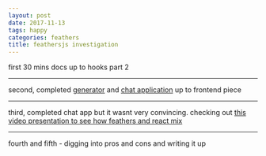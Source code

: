 ```yaml
---
layout: post
date: 2017-11-13
tags: happy
categories: feathers
title: feathersjs investigation
---
```


first 30 mins docs up to hooks part 2

---

second, completed [generator](https://docs.feathersjs.com/guides/step-by-step/generators/readme.html) and [chat application](https://docs.feathersjs.com/guides/chat/readme.html) up to frontend piece

---

third, completed chat app but it wasnt very convincing. checking out [this video presentation to see how feathers and react mix](https://www.youtube.com/watch?v=IOwilPI4LFg&index=1&list=PLwSdIiqnDlf_lb5y1liQK2OW5daXYgKOe)

---

fourth and fifth - digging into pros and cons and writing it up
